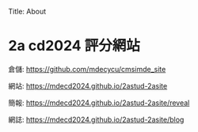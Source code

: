 Title: About

# 2a cd2024 評分網站

倉儲: <a href="https://github.com/mdecd2024/2astud-2asite">https://github.com/mdecycu/cmsimde_site</a>

網站: <a href="https://mdecd2024.github.io/2astud-2asite">https://mdecd2024.github.io/2astud-2asite</a>

簡報: <a href="https://mdecd2024.github.io/2astud-2asite/reveal">https://mdecd2024.github.io/2astud-2asite/reveal</a>

網誌: <a href="https://mdecd2024.github.io/2astud-2asite/blog)">https://mdecd2024.github.io/2astud-2asite/blog</a>








